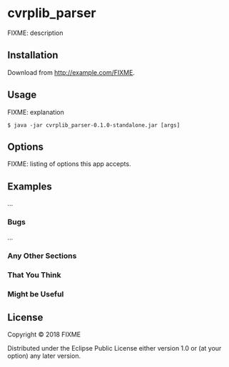 # cvrplib_parser

FIXME: description

## Installation

Download from http://example.com/FIXME.

## Usage

FIXME: explanation

    $ java -jar cvrplib_parser-0.1.0-standalone.jar [args]

## Options

FIXME: listing of options this app accepts.

## Examples

...

### Bugs

...

### Any Other Sections
### That You Think
### Might be Useful

## License

Copyright © 2018 FIXME

Distributed under the Eclipse Public License either version 1.0 or (at
your option) any later version.
